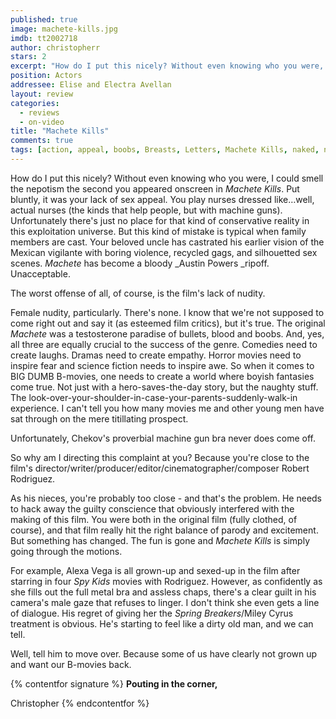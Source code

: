 ```yaml
---
published: true
image: machete-kills.jpg
imdb: tt2002718
author: christopherr 
stars: 2
excerpt: "How do I put this nicely? Without even knowing who you were, I could smell the nepotism the second you appeared onscreen in Machete Kills."
position: Actors
addressee: Elise and Electra Avellan
layout: review
categories: 
  - reviews
  - on-video
title: "Machete Kills"
comments: true
tags: [action, appeal, boobs, Breasts, Letters, Machete Kills, naked, nude, nudity, Robert Rodriguez, Sequel, sex, spoof]
---
```

How do I put this nicely? Without even knowing who you were, I could smell the nepotism the second you appeared onscreen in _Machete Kills_. Put bluntly, it was your lack of sex appeal. You play nurses dressed like…well, actual nurses (the kinds that help people, but with machine guns). Unfortunately there's just no place for that kind of conservative reality in this exploitation universe. But this kind of mistake is typical when family members are cast. Your beloved uncle has castrated his earlier vision of the Mexican vigilante with boring violence, recycled gags, and silhouetted sex scenes. _Machete_ has become a bloody _Austin Powers _ripoff. Unacceptable.

The worst offense of all, of course, is the film's lack of nudity.

Female nudity, particularly. There's none. I know that we're not supposed to come right out and say it (as esteemed film critics), but it's true. The original _Machete_ was a testosterone paradise of bullets, blood and boobs. And, yes, all three are equally crucial to the success of the genre. Comedies need to create laughs. Dramas need to create empathy. Horror movies need to inspire fear and science fiction needs to inspire awe. So when it comes to BIG DUMB B-movies, one needs to create a world where boyish fantasies come true. Not just with a hero-saves-the-day story, but the naughty stuff. The look-over-your-shoulder-in-case-your-parents-suddenly-walk-in experience. I can't tell you how many movies me and other young men have sat through on the mere titillating prospect.

Unfortunately, Chekov's proverbial machine gun bra never does come off.

So why am I directing this complaint at you? Because you're close to the film's director/writer/producer/editor/cinematographer/composer Robert Rodriguez.

As his nieces, you're probably too close - and that's the problem. He needs to hack away the guilty conscience that obviously interfered with the making of this film. You were both in the original film (fully clothed, of course), and that film really hit the right balance of parody and excitement. But something has changed. The fun is gone and _Machete Kills_ is simply going through the motions.

For example, Alexa Vega is all grown-up and sexed-up in the film after starring in four _Spy Kids_ movies with Rodriguez. However, as confidently as she fills out the full metal bra and assless chaps, there's a clear guilt in his camera's male gaze that refuses to linger. I don't think she even gets a line of dialogue. His regret of giving her the _Spring Breakers_/Miley Cyrus treatment is obvious. He's starting to feel like a dirty old man, and we can tell.

Well, tell him to move over. Because some of us have clearly not grown up and want our B-movies back.

{% contentfor signature %}
**Pouting in the corner,**

Christopher
{% endcontentfor %}